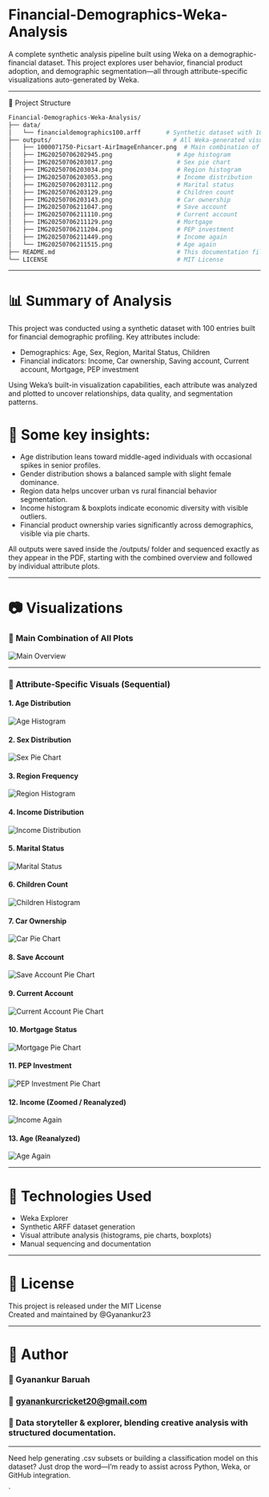 # Financial-Demographics-Weka-Analysis

A complete synthetic analysis pipeline built using Weka on a demographic-financial dataset. This project explores user behavior, financial product adoption, and demographic segmentation—all through attribute-specific visualizations auto-generated by Weka.

---

📂 Project Structure

```bash
Financial-Demographics-Weka-Analysis/
├── data/
│   └── financialdemographics100.arff       # Synthetic dataset with 100 entries
├── outputs/                                  # All Weka-generated visualizations
│   ├── 1000071750-Picsart-AirImageEnhancer.png  # Main combination of all plots
│   ├── IMG20250706202945.png                  # Age histogram
│   ├── IMG20250706203017.png                  # Sex pie chart
│   ├── IMG20250706203034.png                  # Region histogram
│   ├── IMG20250706203053.png                  # Income distribution
│   ├── IMG20250706203112.png                  # Marital status
│   ├── IMG20250706203129.png                  # Children count
│   ├── IMG20250706203143.png                  # Car ownership
│   ├── IMG20250706211047.png                  # Save account
│   ├── IMG20250706211110.png                  # Current account
│   ├── IMG20250706211129.png                  # Mortgage
│   ├── IMG20250706211204.png                  # PEP investment
│   ├── IMG20250706211449.png                  # Income again
│   └── IMG20250706211515.png                  # Age again
├── README.md                                  # This documentation file
└── LICENSE                                    # MIT License
```

---

# 📊 Summary of Analysis

This project was conducted using a synthetic dataset with 100 entries built for financial demographic profiling. Key attributes include:

- Demographics: Age, Sex, Region, Marital Status, Children  
- Financial indicators: Income, Car ownership, Saving account, Current account, Mortgage, PEP investment  

Using Weka’s built-in visualization capabilities, each attribute was analyzed and plotted to uncover relationships, data quality, and segmentation patterns.

# 📌 Some key insights:
- Age distribution leans toward middle-aged individuals with occasional spikes in senior profiles.
- Gender distribution shows a balanced sample with slight female dominance.
- Region data helps uncover urban vs rural financial behavior segmentation.
- Income histogram & boxplots indicate economic diversity with visible outliers.
- Financial product ownership varies significantly across demographics, visible via pie charts.

All outputs were saved inside the /outputs/ folder and sequenced exactly as they appear in the PDF, starting with the combined overview and followed by individual attribute plots.

---

# 📷 Visualizations

### 🧩 Main Combination of All Plots
![Main Overview](outputs/1000071750-Picsart-AirImageEnhancer.png)

---

### 🔢 Attribute-Specific Visuals (Sequential)

#### 1. Age Distribution
![Age Histogram](outputs/IMG_20250706_202945.png)

#### 2. Sex Distribution
![Sex Pie Chart](outputs/IMG_20250706_203017.png)

#### 3. Region Frequency
![Region Histogram](outputs/IMG_20250706_203034.png)

#### 4. Income Distribution
![Income Distribution](outputs/IMG_20250706_203053.png)

#### 5. Marital Status
![Marital Status](outputs/IMG_20250706_203112.png)

#### 6. Children Count
![Children Histogram](outputs/IMG_20250706_203129.png)

#### 7. Car Ownership
![Car Pie Chart](outputs/IMG_20250706_203143.png)

#### 8. Save Account
![Save Account Pie Chart](outputs/IMG_20250706_211047.png)

#### 9. Current Account
![Current Account Pie Chart](outputs/IMG_20250706_211110.png)

#### 10. Mortgage Status
![Mortgage Pie Chart](outputs/IMG_20250706_211129.png)

#### 11. PEP Investment
![PEP Investment Pie Chart](outputs/IMG_20250706_211204.png)

#### 12. Income (Zoomed / Reanalyzed)
![Income Again](outputs/IMG_20250706_211449.png)

#### 13. Age (Reanalyzed)
![Age Again](outputs/IMG_20250706_211515.png)

---

# 🧪 Technologies Used

- Weka Explorer
- Synthetic ARFF dataset generation
- Visual attribute analysis (histograms, pie charts, boxplots)
- Manual sequencing and documentation

---

# 🧾 License

This project is released under the MIT License  
Created and maintained by @Gyanankur23

---

# 🙌 Author

### 👤 Gyanankur Baruah  
### 📧 gyanankurcricket20@gmail.com  
### 🧠 Data storyteller & explorer, blending creative analysis with structured documentation.

---

Need help generating .csv subsets or building a classification model on this dataset? Just drop the word—I’m ready to assist across Python, Weka, or GitHub integration.

`
